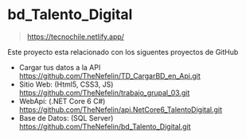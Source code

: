 # bd_Talento_Digital
> https://tecnochile.netlify.app/

Este proyecto esta relacionado con los siguentes proyectos de GitHub

* Cargar tus datos a la API
  https://github.com/TheNefelin/TD_CargarBD_en_Api.git
* Sitio Web: (Html5, CSS3, JS)
	https://github.com/TheNefelin/trabajo_grupal_03.git
* WebApi: (.NET Core 6 C#)
	https://github.com/TheNefelin/api.NetCore6_TalentoDigital.git
* Base de Datos: (SQL Server)
	https://github.com/TheNefelin/bd_Talento_Digital.git
  
